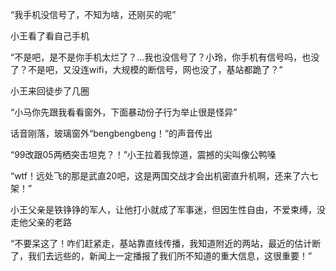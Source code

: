 “我手机没信号了，不知为啥，还刚买的呢”

小王看了看自己手机

“不是吧，是不是你手机太烂了？...我也没信号了？小玲，你手机有信号吗，也没了？不是吧，又没连wifi，大规模的断信号，网也没了，基站都跪了？”

小王来回徒步了几圈

“小马你先跟我看看窗外，下面暴动份子行为举止很是怪异”

话音刚落，玻璃窗外“bengbengbeng！”的声音传出

“99改跟05两栖突击坦克？！”小王拉着我惊道，震撼的尖叫像公鸭嗓

“wtf！远处飞的那是武直20吧，这是两国交战才会出机密直升机啊，还来了六七架！”

小王父亲是铁铮铮的军人，让他打小就成了军事迷，但因生性自由，不爱束缚，没走他父亲的老路

“不要呆这了！咋们赶紧走，基站靠直线传播，我知道附近的两站，最近的估计断了，我们去远些的，新闻上一定播报了我们所不知道的重大信息，这很重要！”

